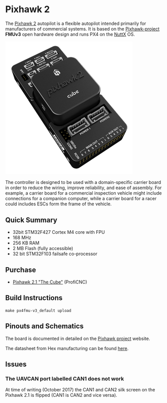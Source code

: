 # Pixhawk 2

The [Pixhawk 2](https://pixhawk.org/modules/pixhawk2) autopilot is a flexible autopilot intended primarily for manufacturers of commercial systems.  It is based on the [Pixhawk-project](https://pixhawk.org/) **FMUv3** open hardware design and runs PX4 on the [NuttX](http://nuttx.org) OS.

<img src="../../assets/flight_controller/pixhawk2_cube_hero.jpg" width="400px" />

The controller is designed to be used with a domain-specific carrier board in order to reduce the wiring, improve reliability, and ease of assembly. For example, a carrier board for a commercial inspection vehicle might include connections for a companion computer, while a carrier board for a racer could includes ESCs form the frame of the vehicle.

## Quick Summary

* 32bit STM32F427 Cortex M4 core with FPU
* 168 MHz
* 256 KB RAM
* 2 MB Flash \(fully accessible\)
* 32 bit STM32F103 failsafe co-processor


## Purchase

* [Pixhawk 2.1 "The Cube"](http://www.proficnc.com/61-system-kits) (ProfiCNC)

## Build Instructions

`make px4fmu-v3_default upload`

## Pinouts and Schematics

The board is documented in detailed on the [Pixhawk project](https://pixhawk.org/modules/pixhawk2) website.

The datasheet from Hex manufacturing can be found [here](http://www.hex.aero/wp-content/uploads/2016/07/DRS_Pixhawk-2-17th-march-2016.pdf).

## Issues

### The UAVCAN port labelled CAN1 does not work

At time of writing (October 2017) the CAN1 and CAN2 silk screen on the Pixhawk 2.1 is flipped (CAN1 is CAN2 and vice versa). 
